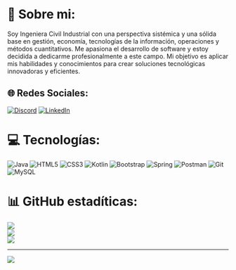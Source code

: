 # 💫 Sobre mi:
Soy Ingeniera Civil Industrial con una perspectiva sistémica y una sólida base en gestión, economía, tecnologías de la información, operaciones y métodos cuantitativos. Me apasiona el desarrollo de software y estoy decidida a dedicarme profesionalmente a este campo. Mi objetivo es aplicar mis habilidades y conocimientos para crear soluciones tecnológicas innovadoras y eficientes.


## 🌐 Redes Sociales:
[![Discord](https://img.shields.io/badge/Discord-%237289DA.svg?logo=discord&logoColor=white)](https://discord.gg/fabiola.dn) [![LinkedIn](https://img.shields.io/badge/LinkedIn-%230077B5.svg?logo=linkedin&logoColor=white)](https://linkedin.com/in/https://www.linkedin.com/in/fabioladiaznarvaez/) 

# 💻 Tecnologías:
![Java](https://img.shields.io/badge/java-%23ED8B00.svg?style=for-the-badge&logo=openjdk&logoColor=white) ![HTML5](https://img.shields.io/badge/html5-%23E34F26.svg?style=for-the-badge&logo=html5&logoColor=white) ![CSS3](https://img.shields.io/badge/css3-%231572B6.svg?style=for-the-badge&logo=css3&logoColor=white) ![Kotlin](https://img.shields.io/badge/kotlin-%237F52FF.svg?style=for-the-badge&logo=kotlin&logoColor=white) ![Bootstrap](https://img.shields.io/badge/bootstrap-%238511FA.svg?style=for-the-badge&logo=bootstrap&logoColor=white) ![Spring](https://img.shields.io/badge/spring-%236DB33F.svg?style=for-the-badge&logo=spring&logoColor=white) ![Postman](https://img.shields.io/badge/Postman-FF6C37?style=for-the-badge&logo=postman&logoColor=white) ![Git](https://img.shields.io/badge/git-%23F05033.svg?style=for-the-badge&logo=git&logoColor=white) ![MySQL](https://img.shields.io/badge/mysql-4479A1.svg?style=for-the-badge&logo=mysql&logoColor=white)
# 📊 GitHub estadíticas:
![](https://github-readme-stats.vercel.app/api?username=fabyDiaz&theme=radical&hide_border=false&include_all_commits=false&count_private=false)<br/>
![](https://github-readme-streak-stats.herokuapp.com/?user=fabyDiaz&theme=radical&hide_border=false)<br/>
![](https://github-readme-stats.vercel.app/api/top-langs/?username=fabyDiaz&theme=radical&hide_border=false&include_all_commits=false&count_private=false&layout=compact)

---
[![](https://visitcount.itsvg.in/api?id=fabyDiaz&icon=0&color=0)](https://visitcount.itsvg.in)
